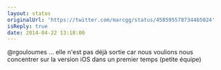 ```yaml
---
layout: status
originalUrl: 'https://twitter.com/marcgg/status/458595578734465024'
isReply: true
date: 2014-04-22 13:18:00
---
```


@rgouloumes … elle n'est pas déjà sortie car nous voulions nous concentrer sur la version iOS dans un premier temps (petite équipe)
